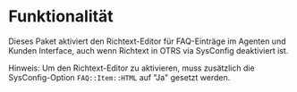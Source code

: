 # Funktionalität

Dieses Paket aktiviert den Richtext-Editor für FAQ-Einträge im Agenten und Kunden Interface, auch wenn Richtext in OTRS via SysConfig deaktiviert ist.

Hinweis: Um den Richtext-Editor zu aktivieren, muss zusätzlich die SysConfig-Option `FAQ::Item::HTML` auf "Ja" gesetzt werden.
